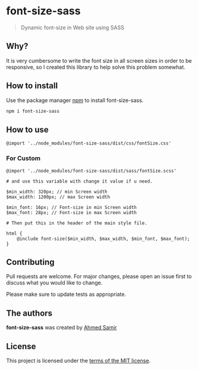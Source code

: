 # font-size-sass
>
> Dynamic font-size in Web site using SASS
>

## Why?

It is very cumbersome to write the font size in all screen sizes in order to be responsive, so I created this library to help solve this problem somewhat.

## How to install

Use the package manager [npm](https://docs.npmjs.com/cli/v7/configuring-npm/install) to install font-size-sass.

```bash
npm i font-size-sass
```

## How to use
```
@import '../node_modules/font-size-sass/dist/css/fontSize.css'
```
### For Custom 
```
@import '../node_modules/font-size-sass/dist/sass/fontSize.scss'
```
```
# and use this variable with change it value if u need.

$min_width: 320px; // min Screen width
$max_width: 1200px; // max Screen width

$min_font: 16px; // Font-size in min Screen width
$max_font: 28px; // Font-size in max Screen width

```
```
# Then put this in the header of the main style file.

html {
    @include font-size($min_width, $max_width, $min_font, $max_font);
}
```

## Contributing
Pull requests are welcome. For major changes, please open an issue first to discuss what you would like to change.

Please make sure to update tests as appropriate.

## The authors
**font-size-sass** was created by [Ahmed Samir](https://www.facebook.com/ahmed.azam.102)

## License
This project is licensed under the [terms of the MIT license](https://github.com/SassArab/font-size-sass/blob/main/LICENSE.md).
